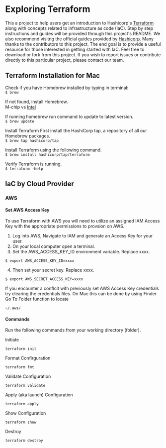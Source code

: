 # Exploring Terraform
This a project to help users get an introduction to Hashicorp's [Terraform](https://developer.hashicorp.com/terraform) along with concepts related to infrastructure as code (IaC). Step by step instructions and guides will be provided through this project's README. We also recommend visitng the official guides provided by [Hashicorp](https://developer.hashicorp.com/terraform/docs). Many thanks to the contributors to this project. The end goal is to provide a useful resource for those interested in getting started with IaC. Feel free to download or fork from this project. If you wish to report issues or contribute directly to this particular project, please contact our team.

## Terraform Installation for Mac
Check if you have Homebrew installed by typing in terminal: <br />
```$ brew ```

If not found, install Homebrew.<br />
M-chip vs [Intel](https://brew.sh/) 

If running homebrew run command to update to latest version. <br />
```$ brew update ```

Install Terraform 
First install the HashiCorp tap, a repository of all our Homebrew packages. <br />
```$ brew tap hashicorp/tap ```

Install Terraform using the following command. <br />
```$ brew install hashicorp/tap/terraform```

Verify Terraform is running. <br />
```$ terraform -help```

## IaC by Cloud Provider

### AWS

#### Set AWS Access Key
To use Terraform with AWS you will need to utilize an assigned IAM Access Key with the appropriate permissions to provsion on AWS.

1. Log into AWS, Navigate to IAM and generate an Access Key for your user.
2. On your local computer open a terminal.
3. Set the AWS_ACCESS_KEY_ID environment variable. Replace xxxx.
  ```
  $ export AWS_ACCESS_KEY_ID=xxxx
  ```
4. Then set your secret key. Replace xxxx.
  ```
  $ export AWS_SECRET_ACCESS_KEY=xxxx
  ```

If you encounter a conflcit with previously set AWS Access Key credentials try clearing the credentials files. On Mac this can be done by using Finder Go To Folder function to locate 
```
~/.aws/
```


#### Commands
Run the following commands from your working directory (folder).

Initiate
```
terraform init
```

Format Confirguration
```
terraform fmt
```

Validate Configuration
```
terraform validate
```
Apply (aka launch) Configuration
```
terraform apply
```

Show Configuration
```
terraform show
```

Destroy
```
terraform destroy
```

